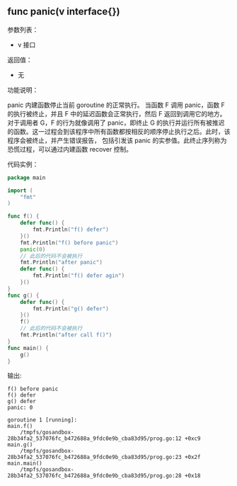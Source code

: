 ## func panic(v interface{})

参数列表：

- v 接口

返回值：

- 无

功能说明：

panic 内建函数停止当前 goroutine 的正常执行。 当函数 F 调用 panic，函数 F 的执行被终止，并且 F 中的延迟函数会正常执行，然后 F 返回到调用它的地方。对于调用者 G，F 的行为就像调用了 panic，即终止 G 的执行并运行所有被推迟的函数。这一过程会到该程序中所有函数都按相反的顺序停止执行之后。此时，该程序会被终止，并产生错误报告， 包括引发该 panic 的实参值。此终止序列称为恐慌过程，可以通过内建函数 recover 控制。

代码实例：

```go
package main

import (
	"fmt"
)

func f() {
	defer func() {
		fmt.Println("f() defer")
	}()
	fmt.Println("f() before panic")
	panic(0)
	// 此后的代码不会被执行
	fmt.Println("after panic")
	defer func() {
		fmt.Println("f() defer agin")
	}()
}
func g() {
	defer func() {
		fmt.Println("g() defer")
	}()
	f()
	// 此后的代码不会被执行
	fmt.Println("after call f()")
}
func main() {
	g()
}
```

输出:

~~~
f() before panic
f() defer
g() defer
panic: 0

goroutine 1 [running]:
main.f()
	/tmpfs/gosandbox-28b34fa2_537076fc_b472688a_9fdc0e9b_cba83d95/prog.go:12 +0xc9
main.g()
	/tmpfs/gosandbox-28b34fa2_537076fc_b472688a_9fdc0e9b_cba83d95/prog.go:23 +0x2f
main.main()
	/tmpfs/gosandbox-28b34fa2_537076fc_b472688a_9fdc0e9b_cba83d95/prog.go:28 +0x18
~~~